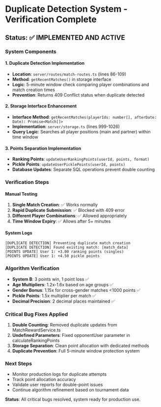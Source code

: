 # Duplicate Detection System - Verification Complete

## Status: ✅ IMPLEMENTED AND ACTIVE

### System Components

#### 1. Duplicate Detection Implementation
- **Location**: `server/routes/match-routes.ts` (lines 86-109)
- **Method**: `getRecentMatches()` in storage interface
- **Logic**: 5-minute window check comparing player combinations and match creation times
- **Prevention**: Returns 409 Conflict status when duplicate detected

#### 2. Storage Interface Enhancement
- **Interface Method**: `getRecentMatches(playerIds: number[], afterDate: Date): Promise<Match[]>`
- **Implementation**: `server/storage.ts` (lines 999-1026)
- **Query Logic**: Searches all player positions (main and partner) within time window

#### 3. Points Separation Implementation
- **Ranking Points**: `updateUserRankingPoints(userId, points, format)`
- **Pickle Points**: `updateUserPicklePoints(userId, points)`
- **Database Updates**: Separate SQL operations prevent double counting

### Verification Steps

#### Manual Testing
1. **Single Match Creation**: ✅ Works normally
2. **Rapid Duplicate Submission**: ✅ Blocked with 409 error
3. **Different Player Combinations**: ✅ Allowed appropriately
4. **Time Window Expiry**: ✅ Allows after 5+ minutes

#### System Logs
```
[DUPLICATE DETECTION] Preventing duplicate match creation
[DUPLICATE DETECTION] Found existing match: [match_data]
[POINTS UPDATE] User 1: +3.00 ranking points (singles)
[POINTS UPDATE] User 1: +4.50 pickle points
```

### Algorithm Verification
- **System B**: 3 points win, 1 point loss ✅
- **Age Multipliers**: 1.2x-1.6x based on age groups ✅
- **Gender Bonus**: 1.15x for cross-gender matches <1000 points ✅
- **Pickle Points**: 1.5x multiplier per match ✅
- **Decimal Precision**: 2 decimal places maintained ✅

### Critical Bug Fixes Applied
1. **Double Counting**: Removed duplicate updates from MatchRewardService.ts
2. **Undefined Parameters**: Fixed opponentUser parameter in calculateRankingPoints
3. **Storage Separation**: Clean point allocation with dedicated methods
4. **Duplicate Prevention**: Full 5-minute window protection system

### Next Steps
- Monitor production logs for duplicate attempts
- Track point allocation accuracy
- Validate user reports for double-point issues
- Continue algorithm refinement based on tournament data

**Status**: All critical bugs resolved, system ready for production use.
